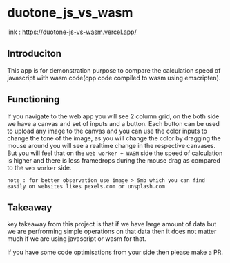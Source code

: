 # duotone_js_vs_wasm

link : https://duotone-js-vs-wasm.vercel.app/

## Introduciton
This app is for demonstration purpose to compare the calculation speed of javascript with wasm code(cpp code compiled to wasm using emscripten).

## Functioning
If you navigate to the web app you will see 2 column grid, on the both side we have a canvas and set of inputs and a button. Each button can be used to upload any image to the canvas and you can use the color inputs to change the tone of the image, as you will change the color by dragging the mouse around you will see a realtime change in the respective canvases.
But you will feel that on the `web worker + WASM` side the speed of calculation is higher and there is less framedrops during the mouse drag as compared to the `web worker` side.

`note : for better observation use image > 5mb which you can find easily on websites likes pexels.com or unsplash.com`

## Takeaway
key takeaway from this project is that if we have large amount of data but we are perfrorming simple operations on that data then it does not matter much if we are using javascript or wasm for that. 

If you have some code optimisations from your side then please make a PR.
